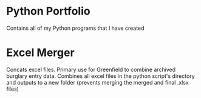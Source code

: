 # Python Portfolio
Contains all of my Python programs that I have created

# Excel Merger
Concats excel files. Primary use for Greenfield to combine archived burglary entry data. Combines all excel files in the python script's directory and outputs to a new folder (prevents merging the merged and final .xlsx files)
